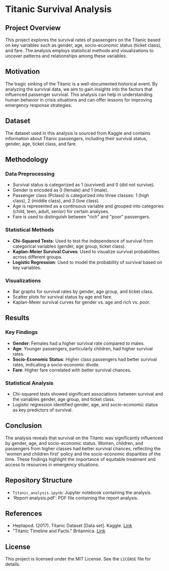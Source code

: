 # Titanic Survival Analysis

## Project Overview

This project explores the survival rates of passengers on the Titanic based on key variables such as gender, age, socio-economic status (ticket class), and fare. The analysis employs statistical methods and visualizations to uncover patterns and relationships among these variables.

## Motivation

The tragic sinking of the Titanic is a well-documented historical event. By analyzing the survival data, we aim to gain insights into the factors that influenced passenger survival. This analysis can help in understanding human behavior in crisis situations and can offer lessons for improving emergency response strategies.

## Dataset

The dataset used in this analysis is sourced from Kaggle and contains information about Titanic passengers, including their survival status, gender, age, ticket class, and fare.

## Methodology

### Data Preprocessing

- Survival status is categorized as 1 (survived) and 0 (did not survive).
- Gender is encoded as 0 (female) and 1 (male).
- Passenger class (Pclass) is categorized into three classes: 1 (high class), 2 (middle class), and 3 (low class).
- Age is represented as a continuous variable and grouped into categories (child, teen, adult, senior) for certain analyses.
- Fare is used to distinguish between "rich" and "poor" passengers.

### Statistical Methods

- **Chi-Squared Tests**: Used to test the independence of survival from categorical variables (gender, age group, ticket class).
- **Kaplan-Meier Survival Curves**: Used to visualize survival probabilities across different groups.
- **Logistic Regression**: Used to model the probability of survival based on key variables.

### Visualizations

- Bar graphs for survival rates by gender, age group, and ticket class.
- Scatter plots for survival status by age and fare.
- Kaplan-Meier survival curves for gender vs. age and rich vs. poor.

## Results

### Key Findings

- **Gender**: Females had a higher survival rate compared to males.
- **Age**: Younger passengers, particularly children, had higher survival rates.
- **Socio-Economic Status**: Higher class passengers had better survival rates, indicating a socio-economic divide.
- **Fare**: Higher fare correlated with better survival chances.

### Statistical Analysis

- Chi-squared tests showed significant associations between survival and the variables gender, age group, and ticket class.
- Logistic regression identified gender, age, and socio-economic status as key predictors of survival.

## Conclusion

The analysis reveals that survival on the Titanic was significantly influenced by gender, age, and socio-economic status. Women, children, and passengers from higher classes had better survival chances, reflecting the 'women and children first' policy and the socio-economic disparities of the time. These findings highlight the importance of equitable treatment and access to resources in emergency situations.

## Repository Structure

- `Titanic_analysis.ipynb`: Jupyter notebook containing the analysis.
- 'Report analysis.pdf': PDF file containing the report analysis.

## References

- Heptapod. (2017). Titanic Dataset [Data set]. Kaggle. [Link](https://www.kaggle.com/datasets/heptapod/titanic)
- "Titanic Timeline and Facts." Britannica. [Link](https://www.britannica.com/story/titanic-timeline-and-facts)

## License

This project is licensed under the MIT License. See the `LICENSE` file for details.
